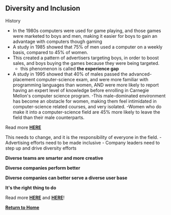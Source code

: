 ## Diversity and Inclusion

History
  - In the 1980s computers were used for game playing, and those games were marketed to boys and men, making it easier for boys to gain an advantage with computers though gaming  
  - A study in 1985 showed that 75% of men used a computer on a weekly basis, compared to 45% of women. 
  - This created a pattern of advertisers targeting boys, in order to boost sales, and boys buying the games because they were being targeted. 
      - this phenomenon is called **the experience gap**
  - A study in 1995 showed that 40% of males passed the advanced-placement computer-science exam, and were more familiar with programming languages than women, AND were more likely to report having an expert level of knowledge before enrolling in Carnegie Mellon's computer science program. 
  -This male-dominated environment has become an obstacle for women, making them feel intimidated in computer-science related courses, and very isolated. 
  -Women who do make it into a computer-science field are 45% more likely to leave the field than their male counterparts. 

  Read more [**HERE**](https://qz.com/911737/silicon-valleys-gender-gap-is-the-result-of-computer-game-marketing-20-years-ago/)

  This needs to change, and it is the responsibility of everyone in the field.
    - Advertising efforts need to be made inclusive
    - Company leaders need to step up and drive diversity efforts
  
  **Diverse teams are smarter and more creative**

  **Diverse companies perform better**

  **Diverse companies can better serve a diverse user base**

  **It's the right thing to do**

  Read more [**HERE**](https://www.usatoday.com/story/tech/columnist/2015/07/21/why-diversity-matters-your-tech-company/30419871/) and [**HERE**](https://informationisbeautiful.net/visualizations/diversity-in-tech/)!




[**Return to Home**](README.md)
